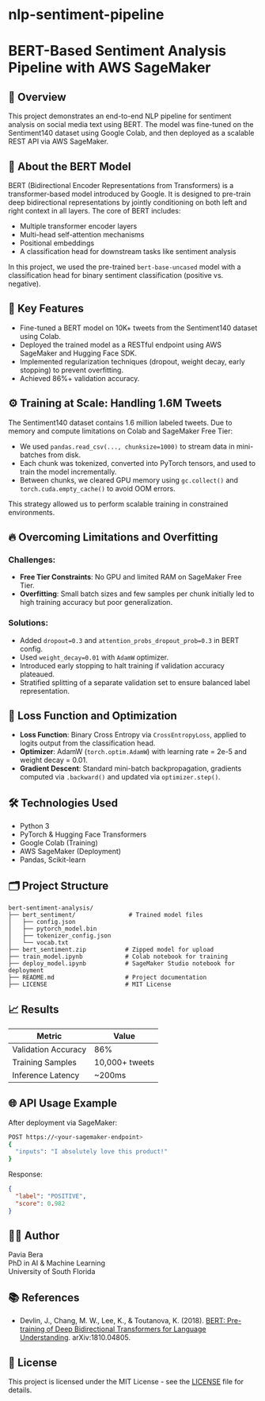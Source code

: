 # nlp-sentiment-pipeline
# BERT-Based Sentiment Analysis Pipeline with AWS SageMaker

## 🚀 Overview
This project demonstrates an end-to-end NLP pipeline for sentiment analysis on social media text using BERT. The model was fine-tuned on the Sentiment140 dataset using Google Colab, and then deployed as a scalable REST API via AWS SageMaker.

## 🤖 About the BERT Model
BERT (Bidirectional Encoder Representations from Transformers) is a transformer-based model introduced by Google. It is designed to pre-train deep bidirectional representations by jointly conditioning on both left and right context in all layers. The core of BERT includes:
- Multiple transformer encoder layers
- Multi-head self-attention mechanisms
- Positional embeddings
- A classification head for downstream tasks like sentiment analysis

In this project, we used the pre-trained `bert-base-uncased` model with a classification head for binary sentiment classification (positive vs. negative).

## 📌 Key Features
- Fine-tuned a BERT model on 10K+ tweets from the Sentiment140 dataset using Colab.
- Deployed the trained model as a RESTful endpoint using AWS SageMaker and Hugging Face SDK.
- Implemented regularization techniques (dropout, weight decay, early stopping) to prevent overfitting.
- Achieved 86%+ validation accuracy.

## ⚙️ Training at Scale: Handling 1.6M Tweets
The Sentiment140 dataset contains 1.6 million labeled tweets. Due to memory and compute limitations on Colab and SageMaker Free Tier:
- We used `pandas.read_csv(..., chunksize=1000)` to stream data in mini-batches from disk.
- Each chunk was tokenized, converted into PyTorch tensors, and used to train the model incrementally.
- Between chunks, we cleared GPU memory using `gc.collect()` and `torch.cuda.empty_cache()` to avoid OOM errors.

This strategy allowed us to perform scalable training in constrained environments.

## 🔥 Overcoming Limitations and Overfitting
### Challenges:
- **Free Tier Constraints**: No GPU and limited RAM on SageMaker Free Tier.
- **Overfitting**: Small batch sizes and few samples per chunk initially led to high training accuracy but poor generalization.

### Solutions:
- Added `dropout=0.3` and `attention_probs_dropout_prob=0.3` in BERT config.
- Used `weight_decay=0.01` with `AdamW` optimizer.
- Introduced early stopping to halt training if validation accuracy plateaued.
- Stratified splitting of a separate validation set to ensure balanced label representation.

## 🔬 Loss Function and Optimization
- **Loss Function**: Binary Cross Entropy via `CrossEntropyLoss`, applied to logits output from the classification head.
- **Optimizer**: AdamW (`torch.optim.AdamW`) with learning rate = 2e-5 and weight decay = 0.01.
- **Gradient Descent**: Standard mini-batch backpropagation, gradients computed via `.backward()` and updated via `optimizer.step()`.

## 🛠️ Technologies Used
- Python 3
- PyTorch & Hugging Face Transformers
- Google Colab (Training)
- AWS SageMaker (Deployment)
- Pandas, Scikit-learn

## 🗂️ Project Structure
```
bert-sentiment-analysis/
├── bert_sentiment/               # Trained model files
│   ├── config.json
│   ├── pytorch_model.bin
│   ├── tokenizer_config.json
│   └── vocab.txt
├── bert_sentiment.zip           # Zipped model for upload
├── train_model.ipynb            # Colab notebook for training
├── deploy_model.ipynb           # SageMaker Studio notebook for deployment
├── README.md                    # Project documentation
├── LICENSE                      # MIT License
```

## 📈 Results
| Metric               | Value        |
|----------------------|--------------|
| Validation Accuracy  | 86%          |
| Training Samples     | 10,000+ tweets |
| Inference Latency    | ~200ms       |

## 🌐 API Usage Example
After deployment via SageMaker:
```bash
POST https://<your-sagemaker-endpoint>
{
  "inputs": "I absolutely love this product!"
}
```
Response:
```json
{
  "label": "POSITIVE",
  "score": 0.982
}
```

## 👨‍💻 Author
Pavia Bera  
PhD in AI & Machine Learning  
University of South Florida



## 📚 References
- Devlin, J., Chang, M. W., Lee, K., & Toutanova, K. (2018). [BERT: Pre-training of Deep Bidirectional Transformers for Language Understanding](https://arxiv.org/abs/1810.04805). arXiv:1810.04805.


## 📄 License
This project is licensed under the MIT License - see the [LICENSE](LICENSE) file for details.

